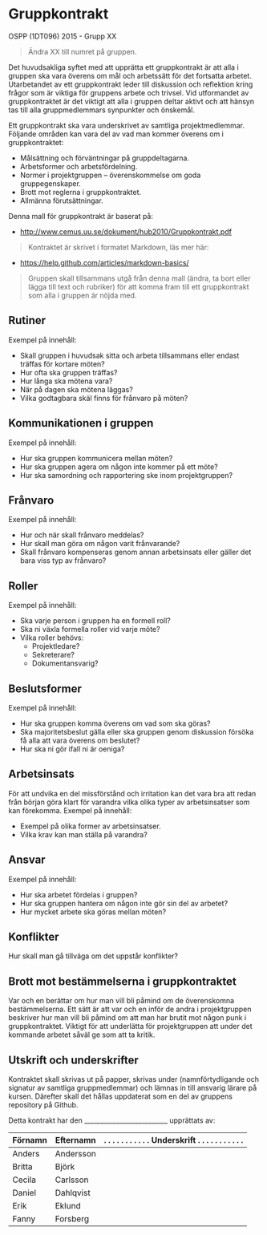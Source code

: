 # Gruppkontrakt
OSPP (1DT096) 2015 - Grupp XX
> Ändra XX till numret på gruppen.

Det huvudsakliga syftet med att upprätta ett gruppkontrakt är att alla i gruppen ska vara överens om mål och arbetssätt för det fortsatta arbetet. Utarbetandet av ett gruppkontrakt leder till diskussion och reflektion kring frågor som är viktiga för gruppens arbete och trivsel. Vid utformandet av gruppkontraktet är det viktigt att alla i gruppen deltar aktivt och att hänsyn tas till alla gruppmedlemmars synpunkter och önskemål.

Ett gruppkontrakt ska vara underskrivet av samtliga projektmedlemmar. Följande områden kan vara del av vad man kommer överens om i gruppkontraktet:

- Målsättning och förväntningar på gruppdeltagarna.
- Arbetsformer och arbetsfördelning.
- Normer i projektgruppen – överenskommelse om goda gruppegenskaper.
- Brott mot reglerna i gruppkontraktet.
- Allmänna förutsättningar.

Denna mall för gruppkontrakt är baserat på:
- http://www.cemus.uu.se/dokument/hub2010/Gruppkontrakt.pdf

> Kontraktet är skrivet i formatet Markdown, läs mer här: 
- https://help.github.com/articles/markdown-basics/

> Gruppen skall tillsammans utgå från denna mall (ändra, ta bort eller lägga till text och rubriker) för att komma fram till ett gruppkontrakt som alla i gruppen är nöjda med. 

## Rutiner

Exempel på innehåll: 
- Skall gruppen i huvudsak sitta och arbeta tillsammans eller endast träffas för kortare möten?
- Hur ofta ska gruppen träffas? 
- Hur långa ska mötena vara?
- När på dagen ska mötena läggas?
- Vilka godtagbara skäl finns för frånvaro på möten?


## Kommunikationen i gruppen

Exempel på innehåll: 
- Hur ska gruppen kommunicera mellan möten? 
- Hur ska gruppen agera om någon inte kommer på ett möte?
- Hur ska samordning och rapportering ske inom projektgruppen?

## Frånvaro

Exempel på innehåll: 
- Hur och när skall frånvaro meddelas?
- Hur skall man göra om någon varit frånvarande?
- Skall frånvaro kompenseras genom annan arbetsinsats eller gäller det bara viss typ av frånvaro?

## Roller

Exempel på innehåll: 
- Ska varje person i gruppen ha en formell roll?
- Ska ni växla formella roller vid varje möte?
- Vilka roller behövs:
  - Projektledare?
  - Sekreterare?
  - Dokumentansvarig?

## Beslutsformer

Exempel på innehåll: 
- Hur ska gruppen komma överens om vad som ska göras?
- Ska majoritetsbeslut gälla eller ska gruppen genom diskussion försöka få alla att vara överens om
beslutet? 
- Hur ska ni gör ifall ni är oeniga?

## Arbetsinsats

För att undvika en del missförstånd och irritation kan det vara bra att redan från början göra klart för varandra vilka olika typer av arbetsinsatser som kan förekomma. 
Exempel på innehåll: 
- Exempel på olika former av arbetsinsatser.
- Vilka krav kan man ställa på varandra?

## Ansvar

Exempel på innehåll: 
- Hur ska arbetet fördelas i gruppen?
- Hur ska gruppen hantera om någon inte gör sin del av arbetet?
- Hur mycket arbete ska göras mellan möten?

## Konflikter

Hur skall man gå tillväga om det uppstår konflikter?

## Brott mot bestämmelserna i gruppkontraktet

Var och en berättar om hur man vill bli påmind om de överenskomna bestämmelserna. Ett sätt är att var och en inför de andra i projektgruppen beskriver hur man vill bli påmind om att man har brutit mot någon punk i gruppkontraktet. Viktigt för att underlätta för projektgruppen att under det kommande arbetet såväl ge som att ta kritik.

## Utskrift och underskrifter

Kontraktet skall skrivas ut på papper, skrivas under (namnförtydligande och signatur av samtliga gruppmedlemmar) och lämnas in till ansvarig lärare på kursen. Därefter skall det hållas uppdaterat som en del av gruppens repository på Github. 

Detta kontrakt har den __________________________  upprättats av:


Förnamn | Efternamn | . . . . . . . . . . . Underskrift . . . . . . . . . . .   
--------|-----------|------------
Anders  | Andersson |
Britta  | Björk     |
Cecila  | Carlsson  |
Daniel  | Dahlqvist |
Erik    | Eklund    |
Fanny   | Forsberg  |
